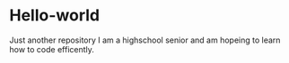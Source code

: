 # Hello-world
Just another repository
I am a highschool senior and am hopeing to learn how to code efficently. 
